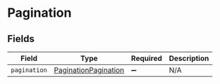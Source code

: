# Pagination


## Fields

| Field                                                               | Type                                                                | Required                                                            | Description                                                         |
| ------------------------------------------------------------------- | ------------------------------------------------------------------- | ------------------------------------------------------------------- | ------------------------------------------------------------------- |
| `pagination`                                                        | [PaginationPagination](../../models/shared/paginationpagination.md) | :heavy_minus_sign:                                                  | N/A                                                                 |